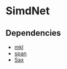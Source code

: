 
# SimdNet


## Dependencies

* [mkl](https://software.intel.com/en-us/performance-libraries)
* [span](https://github.com/tcbrindle/span)
* [Sax](https://github.com/degski/Sax)

